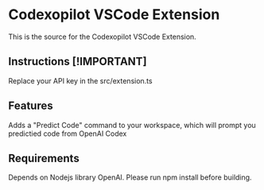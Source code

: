 # Codexopilot VSCode Extension

This is the source for the Codexopilot VSCode Extension.

## Instructions [!IMPORTANT]

Replace your API key in the src/extension.ts

## Features

Adds a "Predict Code" command to your workspace, which will prompt you predictied code from OpenAI Codex

## Requirements

Depends on Nodejs library OpenAI. Please run npm install before building.
